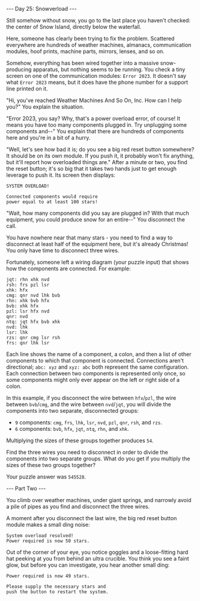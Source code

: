 --- Day 25: Snowverload ---

Still somehow without snow, you go to the last place you haven't checked: the
center of Snow Island, directly below the waterfall.

Here, someone has clearly been trying to fix the problem. Scattered everywhere
are hundreds of weather machines, almanacs, communication modules, hoof prints,
machine parts, mirrors, lenses, and so on.

Somehow, everything has been wired together into a massive snow-producing
apparatus, but nothing seems to be running. You check a tiny screen on one of
the communication modules: `Error 2023`. It doesn't say what `Error 2023`
means, but it does have the phone number for a support line printed on it.

"Hi, you've reached Weather Machines And So On, Inc. How can I help you?" You
explain the situation.

"Error 2023, you say? Why, that's a power overload error, of course! It means
you have too many components plugged in. Try unplugging some components and--"
You explain that there are hundreds of components here and you're in a bit of a
hurry.

"Well, let's see how bad it is; do you see a big red reset button somewhere? It
should be on its own module. If you push it, it probably won't fix anything,
but it'll report how overloaded things are." After a minute or two, you find
the reset button; it's so big that it takes two hands just to get enough
leverage to push it. Its screen then displays:

```
SYSTEM OVERLOAD!

Connected components would require
power equal to at least 100 stars!
```

"Wait, how many components did you say are plugged in? With that much
equipment, you could produce snow for an entire--" You disconnect the call.

You have nowhere near that many stars - you need to find a way to disconnect at
least half of the equipment here, but it's already Christmas! You only have
time to disconnect three wires.

Fortunately, someone left a wiring diagram (your puzzle input) that shows how
the components are connected. For example:

```
jqt: rhn xhk nvd
rsh: frs pzl lsr
xhk: hfx
cmg: qnr nvd lhk bvb
rhn: xhk bvb hfx
bvb: xhk hfx
pzl: lsr hfx nvd
qnr: nvd
ntq: jqt hfx bvb xhk
nvd: lhk
lsr: lhk
rzs: qnr cmg lsr rsh
frs: qnr lhk lsr
```

Each line shows the name of a component, a colon, and then a list of other
components to which that component is connected. Connections aren't
directional; `abc: xyz` and `xyz: abc` both represent the same configuration.
Each connection between two components is represented only once, so some
components might only ever appear on the left or right side of a colon.

In this example, if you disconnect the wire between `hfx`/`pzl`, the wire
between `bvb`/`cmg`, and the wire between `nvd`/`jqt`, you will divide the
components into two separate, disconnected groups:

- `9` components: `cmg`, `frs`, `lhk`, `lsr`, `nvd`, `pzl`, `qnr`, `rsh`, and
  `rzs`.
- `6` components: `bvb`, `hfx`, `jqt`, `ntq`, `rhn`, and `xhk`.

Multiplying the sizes of these groups together produces `54`.

Find the three wires you need to disconnect in order to divide the components
into two separate groups. What do you get if you multiply the sizes of these
two groups together?

Your puzzle answer was `545528`.

--- Part Two ---

You climb over weather machines, under giant springs, and narrowly avoid a pile
of pipes as you find and disconnect the three wires.

A moment after you disconnect the last wire, the big red reset button module
makes a small ding noise:

```
System overload resolved!
Power required is now 50 stars.
```

Out of the corner of your eye, you notice goggles and a loose-fitting hard hat
peeking at you from behind an ultra crucible. You think you see a faint glow,
but before you can investigate, you hear another small ding:

```
Power required is now 49 stars.

Please supply the necessary stars and
push the button to restart the system.
```
